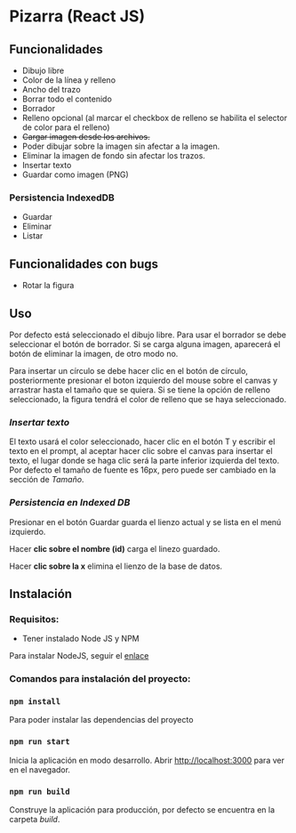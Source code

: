 # **Pizarra (React JS)**

## **Funcionalidades**

- Dibujo libre
- Color de la línea y relleno
- Ancho del trazo
- Borrar todo el contenido
- Borrador
- Relleno opcional (al marcar el checkbox de relleno se habilita el selector de color para el relleno)
- ~~Cargar imagen desde los archivos.~~
- Poder dibujar sobre la imagen sin afectar a la imagen.
- Eliminar la imagen de fondo sin afectar los trazos.
- Insertar texto
- Guardar como imagen (PNG)

### Persistencia IndexedDB

- Guardar
- Eliminar
- Listar

## **Funcionalidades con bugs**

- Rotar la figura

## **Uso**

Por defecto está seleccionado el dibujo libre.
Para usar el borrador se debe seleccionar el botón de borrador.
Si se carga alguna imagen, aparecerá el botón de eliminar la imagen, de otro modo no.

Para insertar un círculo se debe hacer clic en el botón de círculo, posteriormente presionar el boton izquierdo del mouse sobre el canvas y arrastrar hasta el tamaño que se quiera.
Si se tiene la opción de relleno seleccionado, la figura tendrá el color de relleno que se haya seleccionado.

### _**Insertar texto**_

El texto usará el color seleccionado, hacer clic en el botón T y escribir el texto en el prompt, al aceptar hacer clic sobre el canvas para insertar el texto, el lugar donde se haga clic será la parte inferior izquierda del texto. Por defecto el tamaño de fuente es 16px, pero puede ser cambiado en la sección de _Tamaño_.

### _**Persistencia en Indexed DB**_

Presionar en el botón Guardar guarda el lienzo actual y se lista en el menú izquierdo.

Hacer **clic sobre el nombre (id)** carga el linezo guardado.

Hacer **clic sobre la x** elimina el lienzo de la base de datos.

## **Instalación**

### Requisitos:

- Tener instalado Node JS y NPM

Para instalar NodeJS, seguir el [enlace](www.nodejs.dev)

### Comandos para instalación del proyecto:

### `npm install`

Para poder instalar las dependencias del proyecto

### `npm run start`

Inicia la aplicación en modo desarrollo.
Abrir [http://localhost:3000](http://localhost:3000) para ver en el navegador.

### `npm run build`

Construye la aplicación para producción, por defecto se encuentra en la carpeta _build_.
